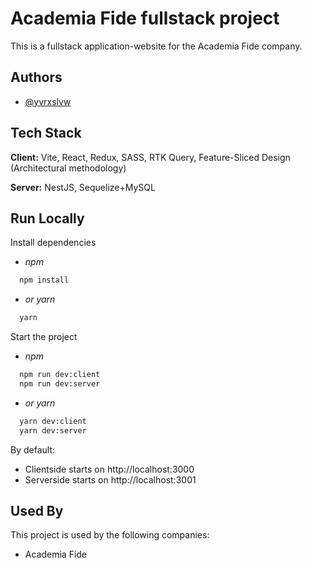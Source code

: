 
# Academia Fide fullstack project

This is a fullstack application-website for the Academia Fide company.


## Authors

- [@yvrxslvw](https://www.github.com/yvrxslvw)


## Tech Stack

**Client:** Vite, React, Redux, SASS, RTK Query, Feature-Sliced Design (Architectural methodology)

**Server:** NestJS, Sequelize+MySQL


## Run Locally

Install dependencies

* *npm*
```bash
  npm install
```
* *or yarn*
```bash
  yarn
```

Start the project

* *npm*
```bash
  npm run dev:client
  npm run dev:server
```
* *or yarn*
```bash
  yarn dev:client
  yarn dev:server
```

By default:

* Clientside starts on http://localhost:3000
* Serverside starts on http://localhost:3001


## Used By

This project is used by the following companies:

- Academia Fide